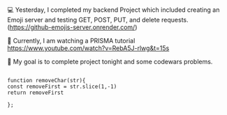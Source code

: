 💻 Yesterday, I completed my backend Project which included creating an Emoji server and testing GET, POST, PUT, and delete requests.
(https://github-emojis-server.onrender.com/)

📖 Currently, I am watching a PRISMA tutorial [
](https://www.youtube.com/watch?v=RebA5J-rlwg&t=15s)https://www.youtube.com/watch?v=RebA5J-rlwg&t=15s

🎯 My goal is to complete project tonight and some codewars problems. 

``` Your goal is to create a function that removes the first and last characters of a string.You don't have to worry with strings with less than two characters.

function removeChar(str){
const removeFirst = str.slice(1,-1)
return removeFirst

};

```
